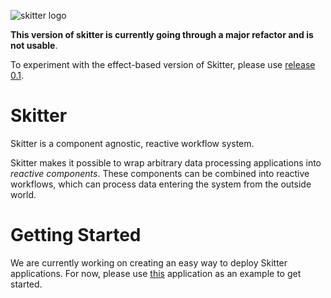 ![skitter logo](https://raw.githubusercontent.com/mathsaey/skitter/develop/assets/logo.png)

__This version of skitter is currently going through a major refactor and is not usable__.

To experiment with the effect-based version of Skitter, please use
[release 0.1](https://github.com/mathsaey/skitter/releases/tag/v0.1).

# Skitter

Skitter is a component agnostic, reactive workflow system.

Skitter makes it possible to wrap arbitrary data processing applications into
_reactive components_.
These components can be combined into reactive workflows, which can process
data entering the system from the outside world.

# Getting Started

We are currently working on creating an easy way to deploy Skitter applications.
For now, please use
[this](https://soft.vub.ac.be/~mathsaey/artefacts/rebls-2018-evaluation.zip)
application as an example to get started.
